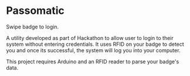 Passomatic
==========

Swipe badge to login.

A utility developed as part of Hackathon to allow user to login to their system without entering credentials. It uses RFID on your badge to detect you and once its successful, the system will log you into your computer.

This project requires Arduino and an RFID reader to parse your badge's data.
